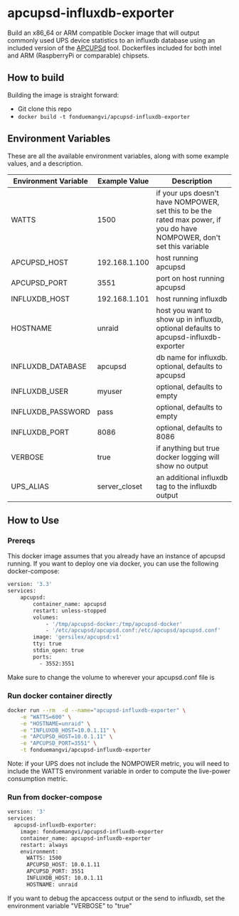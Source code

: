 # apcupsd-influxdb-exporter

Build an x86_64 or ARM compatible Docker image that will output commonly used UPS device statistics to an influxdb database using an included version of the 
[APCUPSd](http://www.apcupsd.org/) 
tool. Dockerfiles included for both intel and ARM (RaspberryPi or comparable) chipsets.

## How to build
Building the image is straight forward:
* Git clone this repo
* `docker build -t fonduemangvi/apcupsd-influxdb-exporter`

## Environment Variables
These are all the available environment variables, along with some example values, and a description.

| Environment Variable | Example Value | Description |
| -------------------- | ------------- | ----------- |
| WATTS |  1500 | if your ups doesn't have NOMPOWER, set this to be the rated max power, if you do have  NOMPOWER, don't set this variable |
| APCUPSD_HOST |  192.168.1.100 | host running apcupsd |
| APCUPSD_PORT |  3551 | port on host running apcupsd |
| INFLUXDB_HOST |  192.168.1.101 | host running influxdb |
| HOSTNAME |  unraid | host you want to show up in influxdb, optional defaults to apcupsd-influxdb-exporter |
| INFLUXDB_DATABASE |  apcupsd | db name for influxdb. optional, defaults to apcupsd |
| INFLUXDB_USER | myuser | optional, defaults to empty |
| INFLUXDB_PASSWORD | pass | optional, defaults to empty |
| INFLUXDB_PORT |  8086 | optional, defaults to 8086 |
| VERBOSE | true | if anything but true docker logging will show no output
| UPS_ALIAS | server_closet | an additional influxdb tag to the influxdb output |

## How to Use

### Prereqs
This docker image assumes that you already have an instance of apcupsd running. If you want to deploy one via docker, you can use the following docker-compose:
```bash
version: '3.3'
services:
    apcupsd:
        container_name: apcupsd
        restart: unless-stopped
        volumes:
            - '/tmp/apcupsd-docker:/tmp/apcupsd-docker'
            - '/etc/apcupsd/apcupsd.conf:/etc/apcupsd/apcupsd.conf'
        image: 'gersilex/apcupsd:v1'
        tty: true
        stdin_open: true
        ports:
          - 3552:3551
```
Make sure to change the volume to wherever your apcupsd.conf file is

### Run docker container directly
```bash
docker run --rm  -d --name="apcupsd-influxdb-exporter" \
    -e "WATTS=600" \
    -e "HOSTNAME=unraid" \
    -e "INFLUXDB_HOST=10.0.1.11" \
    -e "APCUPSD_HOST=10.0.1.11" \
    -e "APCUPSD_PORT=3551" \
    -t fonduemangvi/apcupsd-influxdb-exporter
```
Note: if your UPS does not include the NOMPOWER metric, you will need to include the WATTS environment variable in order to compute the live-power consumption 
metric.

### Run from docker-compose
```bash
version: '3'
services:
  apcupsd-influxdb-exporter:
    image: fonduemangvi/apcupsd-influxdb-exporter
    container_name: apcupsd-influxdb-exporter
    restart: always
    environment:
      WATTS: 1500
      APCUPSD_HOST: 10.0.1.11
      APCUPSD_PORT: 3551
      INFLUXDB_HOST: 10.0.1.11
      HOSTNAME: unraid
```

If you want to debug the apcaccess output or the send to influxdb, set the environment variable "VERBOSE" to "true"
